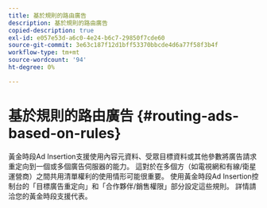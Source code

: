 ```yaml
---
title: 基於規則的路由廣告
description: 基於規則的路由廣告
copied-description: true
exl-id: e057e53d-a6c0-4e24-b6c7-29850f7cde60
source-git-commit: 3e63c187f12d1bff53370bbcde4d6a77f58f3b4f
workflow-type: tm+mt
source-wordcount: '94'
ht-degree: 0%

---
```


# 基於規則的路由廣告 {#routing-ads-based-on-rules}

黃金時段Ad Insertion支援使用內容元資料、受眾目標資料或其他參數將廣告請求重定向到一個或多個廣告伺服器的能力。 這對於在多個方（如電視網和有線/衛星運營商）之間共用清單權利的使用情形可能很重要。 使用黃金時段Ad Insertion控制台的「目標廣告重定向」和「合作夥伴/銷售權限」部分設定這些規則。 詳情請洽您的黃金時段支援代表。
